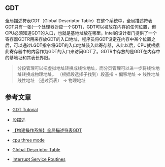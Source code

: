 ## GDT



全局描述符表GDT（Global Descriptor Table）在整个系统中，全局描述符表GDT只有一张(一个处理器对应一个GDT)，GDT可以被放在内存的任何位置，但CPU必须知道GDT的入口，也就是基地址放在哪里，Intel的设计者门提供了一个寄存器GDTR用来存放GDT的入口地址，程序员将GDT设定在内存中某个位置之后，可以通过LGDT指令将GDT的入口地址装入此寄存器，从此以后，CPU就根据此寄存器中的内容作为GDT的入口来访问GDT了。GDTR中存放的是GDT在内存中的基地址和其表长界限。

> 分段管理可以把虚拟地址转换成线性地址，而分页管理可以进一步将线性地址转换成物理地址。
>（根据段选择子找到）段基指 + 偏移地址 => 线性地址
> 线性地址 （通过页表） => 物理地址


## 参考文章

- [GDT Tutorial](https://wiki.osdev.org/GDT_Tutorial#Survival_Glossary)
- [段描述](https://wiki.osdev.org/Segmentation)
- [【构建操作系统】全局描述符表GDT](https://zhuanlan.zhihu.com/p/25867829)
- [cpu three mode](https://sunra.top/2022/02/06/three-cpu-mode/)
- [Global Descriptor Table](https://wiki.osdev.org/Global_Descriptor_Table)

- [Interrupt Service Routines](https://wiki.osdev.org/Interrupt_Service_Routines)